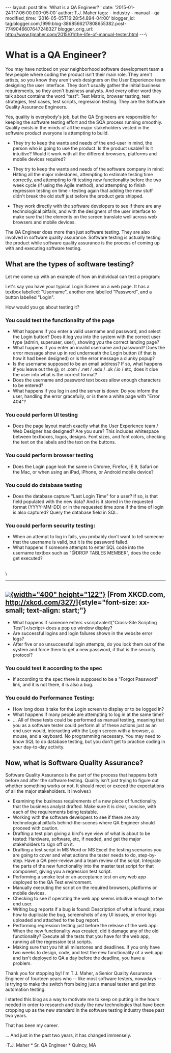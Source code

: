 \-\-- layout: post title: \'What is a QA Engineer? \' date:
\'2015-01-24T17:06:00.000-05:00\' author: T.J. Maher tags: - industry -
manual - qa modified\_time: \'2016-05-05T16:28:54.894-04:00\'
blogger\_id:
tag:blogger.com,1999:blog-3868566217808655382.post-7749046607647248327
blogger\_orig\_url:
http://www.tjmaher.com/2015/01/the-life-of-manual-tester.html \-\--\

# What is a QA Engineer?

You may have noticed on your neighborhood software development team a
few people where coding the product isn't their main role. They aren't
artists, so you know they aren\'t web designers on the User Experience
team designing the user interface. They don\'t usually gather the
initial business requirements, so they aren\'t business analysts. And
every other word they talk about contains the word "test": Test
Matrix, browser testing, test strategies, test cases, test scripts,
regression testing. They are the Software Quality Assurance Engineers.

Yes, quality is everybody\'s job, but the QA Engineers are responsible
for keeping the software testing effort and the SQA process running
smoothly. Quality exists in the minds of all the major stakeholders
vested in the software product everyone is attempting to build.


* They try to keep the wants and needs of the end-user in mind, the
    person who is going to use the product. Is the product usable? Is it
    intuitive? Would it work with all the different browsers, platforms
    and mobile devices required?

* They try to keep the wants and needs of the software company in
    mind: Hitting all the major milestones, attempting to estimate
    testing time correctly, and attempting to fit testing new
    functionality before the two week cycle (if using the Agile method),
    and attempting to finish regression testing on time - testing
    again that adding the new stuff didn't break the old stuff just
    before the product gets shipped. 

* They work directly with the software developers to see if there are
    any technological pitfalls, and with the designers of the user
    interface to make sure that the elements on the screen translate
    well across web browsers and mobile devices. 

The QA Engineer does more than just software testing. They are also
involved in software quality assurance. Software testing is actually
testing the product while software quality assurance is the process of
coming up with and executing software testing.


## What are the types of software testing? 

Let me come up with an example of how an individual can test a program:

Let's say you have your typical Login Screen on a web page. It has a
textbox labelled: "Username", another one labelled "Password", and a
button labelled "Login".

How would you go about testing it?

### You could test the functionality of the page

* What happens if you enter a valid username and password, and select
    the Login button? Does it log you into the system with the correct
    user type (admin, superuser, user), showing you the correct landing
    page? 
*  What happens if you enter an invalid username and password? Does the
    error message show up in red underneath the Login button (if that is
    how it had been designed) or is the error message a clunky popup? 
* Is the username supposed to be an email address? If so, what happens
    if you leave out the @, or .com / .net / .edu / .uk /.io / etc, does
    it clue the user into what is the correct format?  
* Does the username and password text boxes allow enough characters to
    be entered? 
* What happens if you log in and the server is down: Do you inform the
    user, handling the error gracefully, or is there a white page with
    "Error 404"?

### You could perform UI testing

* Does the page layout match exactly what the User Experience team /
    Web Designer has designed? Are you sure? This includes whitespace
    between textboxes, logos, designs. Font sizes, and font colors,
    checking the text on the labels and the text on the buttons.   


### You could perform browser testing

* Does the Login page look the same in Chrome, Firefox, IE 9, Safari
    on the Mac, or when using an iPad, iPhone, or Android mobile
    device? 

### You could do database testing

* Does the database capture \"Last Login Time\" for a user? If so, is
    that field populated with the new data? And is it stored in the
    requested format (YYYY-MM-DD) or in the requested time zone if the
    time of login is also captured? Query the database field in SQL. 

### You could perform security testing:

*  When an attempt to log in fails, you probably don\'t want to tell
    someone that the username is valid, but it is the password failed. 
* What happens if someone attempts to enter SQL code into the username
    textbox such as \"\@DROP TABLES MEMBER\", does the code get
    executed?

\
\

  ---------------------------------------------------------------------------------------------------------------------------------------
   [![](http://imgs.xkcd.com/comics/exploits_of_a_mom.png){width="400" height="122"}](http://imgs.xkcd.com/comics/exploits_of_a_mom.png)
                         [From XKCD.com, <http://xkcd.com/327/>]{style="font-size: xx-small; text-align: start;"}
  ---------------------------------------------------------------------------------------------------------------------------------------


* What happens if someone enters \<script\>alert(\"Cross-Site
    Scripting Test\")\</script\> does a pop up window display? 
* Are successful logins and login failures shown in the website error
    logs? 
* After five or so unsuccessful login attempts, do you lock them out
    of the system and force them to get a new password, if that is the
    security protocol? 

### You could test it according to the spec

* If according to the spec there is supposed to be a "Forgot
    Password" link, and it is not there, it is also a bug.

### You could do Performance Testing:

* How long does it take for the Login screen to display or to be
    logged in?
* What happens if many people are attempting to log in at the same
    time?
* ... All of these tests could be performed as manual testing,
    meaning that you as a software tester could perform all of these
    actions just as an end user would, interacting with the Login screen
    with a browser, a mouse, and a keyboard. No programming necessary.
    You may need to know SQL to do database testing, but you don\'t get
    to practice coding in your day-to-day activity. 


## Now, what is Software Quality Assurance? 

Software Quality Assurance is the part of the process that happens both
before and after the software testing. Quality isn\'t just trying to
figure out whether something works or not. It should meet or exceed the
expectations of all the major stakeholders. It involves:\

* Examining the business requirements of a new piece of functionality
    that the business analyst drafted. Make sure it is clear, concise,
    with each of the requirements being testable. 
* Working with the software developers to see if there are any
    technological pitfalls behind-the-scenes where QA Engineer should
    proceed with caution. 
* Drafting a test plan giving a bird\'s eye view of what is about to
    be tested: Hardware, software, etc, if needed, and get the major
    stakeholders to sign off on it. 
* Drafting a test script in MS Word or MS Excel the testing scenarios
    you are going to cover and what actions the tester needs to do,
    step-by-step. Have a QA peer-review and a team review of the script.
    Integrate the parts of the new functionality into the master test
    script for that component, giving you a regression test script. 
* Performing a smoke test or an acceptance test on any web app
    deployed to the QA Test environment. 
* Manually executing the script on the required browsers, platforms or
    mobile devices. 
* Checking to see if operating the web app seems intuitive enough to
    the end user.
* Writing bug reports if a bug is found: Description of what is found,
    steps how to duplicate the bug, screenshots of any UI issues, or
    error logs uploaded and attached to the bug report. 
* Performing regression testing just before the release of the web
    app: When the new functionality was created, did it damage any of
    the old functionality? Execute all the tests that you have for the
    web app, running all the regression test scripts. 
* Making sure that you hit all milestones and deadlines. If you only
    have two weeks to design, code, and test the new functionality of a
    web app and isn\'t deployed to QA a day before the deadline, you
    have a problem. 

Thank you for stopping by! I'm T.J. Maher, a Senior Quality Assurance
Engineer of fourteen years who -- like most software testers, nowadays
-- is trying to make the switch from being just a manual tester and get
into automation testing.

I started this blog as a way to motivate me to keep on putting in the
hours needed in order to research and study the new technologies that
have been cropping up as the new standard in the software testing
industry these past two years.

That has been my career.

... And just in the past two years, it has changed immensely.

-T.J. Maher
* Sr. QA Engineer
* Quincy, MA
